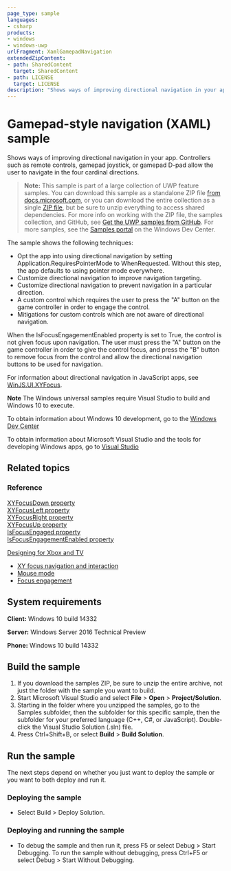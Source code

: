 ```yaml
---
page_type: sample
languages:
- csharp
products:
- windows
- windows-uwp
urlFragment: XamlGamepadNavigation
extendedZipContent:
- path: SharedContent
  target: SharedContent
- path: LICENSE
  target: LICENSE
description: "Shows ways of improving directional navigation in your app."
---
```


<!---
  category: ControlsLayoutAndText
  samplefwlink: http://go.microsoft.com/fwlink/p/?LinkId=798524
--->

# Gamepad-style navigation (XAML) sample

Shows ways of improving directional navigation in your app.
Controllers such as remote controls,
gamepad joystick, or gamepad D-pad allow the user to navigate in the
four cardinal directions.

> **Note:** This sample is part of a large collection of UWP feature samples. 
> You can download this sample as a standalone ZIP file
> [from docs.microsoft.com](https://docs.microsoft.com/samples/microsoft/windows-universal-samples/xamlgamepadnavigation/),
> or you can download the entire collection as a single
> [ZIP file](https://github.com/Microsoft/Windows-universal-samples/archive/master.zip), but be 
> sure to unzip everything to access shared dependencies. For more info on working with the ZIP file, 
> the samples collection, and GitHub, see [Get the UWP samples from GitHub](https://aka.ms/ovu2uq). 
> For more samples, see the [Samples portal](https://aka.ms/winsamples) on the Windows Dev Center. 

The sample shows the following techniques:

- Opt the app into using directional navigation by setting Application.RequiresPointerMode to WhenRequested.
  Without this step, the app defaults to using pointer mode everywhere.
- Customize directional navigation to improve navigation targeting.
- Customize directional navigation to prevent navigation in a particular direction.
- A custom control which requires the user to press the "A" button on the game controller in order to engage the control.
- Mitigations for custom controls which are not aware of directional navigation.

When the IsFocusEngagementEnabled property is set to True,
the control is not given focus upon navigation.
The user must press
the "A" button on the game controller
in order to give the control focus,
and press
the "B" button to remove focus
from the control and allow the directional navigation
buttons to be used for navigation.

For information about directional navigation in JavaScript apps,
see [WinJS.UI.XYFocus](https://msdn.microsoft.com/library/windows/apps/dn904246.aspx).

**Note** The Windows universal samples require Visual Studio to build and Windows 10 to execute.
 
To obtain information about Windows 10 development, go to the [Windows Dev Center](http://go.microsoft.com/fwlink/?LinkID=532421)

To obtain information about Microsoft Visual Studio and the tools for developing Windows apps, go to [Visual Studio](http://go.microsoft.com/fwlink/?LinkID=532422)

## Related topics

### Reference

[XYFocusDown property](https://msdn.microsoft.com/library/windows/apps/xaml/windows.ui.xaml.controls.control.xyfocusdown.aspx)  
[XYFocusLeft property](https://msdn.microsoft.com/library/windows/apps/xaml/windows.ui.xaml.controls.control.xyfocusleft.aspx)  
[XYFocusRight property](https://msdn.microsoft.com/library/windows/apps/xaml/windows.ui.xaml.controls.control.xyfocusright.aspx)  
[XYFocusUp property](https://msdn.microsoft.com/library/windows/apps/xaml/windows.ui.xaml.controls.control.xyfocusup.aspx)  
[IsFocusEngaged property](https://msdn.microsoft.com/library/windows/apps/xaml/windows.ui.xaml.controls.control.isfocusengaged.aspx)  
[IsFocusEngagementEnabled property](https://msdn.microsoft.com/library/windows/apps/xaml/windows.ui.xaml.controls.control.isfocusengagementenabled.aspx)  

[Designing for Xbox and TV](https://msdn.microsoft.com/windows/uwp/input-and-devices/designing-for-tv)  
* [XY focus navigation and interaction](https://msdn.microsoft.com/windows/uwp/input-and-devices/designing-for-tv#xy-focus-navigation-and-interaction)  
* [Mouse mode](https://msdn.microsoft.com/windows/uwp/input-and-devices/designing-for-tv#mouse-mode)  
* [Focus engagement](https://msdn.microsoft.com/windows/uwp/input-and-devices/designing-for-tv#focus-engagement)  

## System requirements

**Client:** Windows 10 build 14332

**Server:** Windows Server 2016 Technical Preview

**Phone:** Windows 10 build 14332

## Build the sample

1. If you download the samples ZIP, be sure to unzip the entire archive, not just the folder with the sample you want to build. 
2. Start Microsoft Visual Studio and select **File** \> **Open** \> **Project/Solution**.
3. Starting in the folder where you unzipped the samples, go to the Samples subfolder, then the subfolder for this specific sample, then the subfolder for your preferred language (C++, C#, or JavaScript). Double-click the Visual Studio Solution (.sln) file.
4. Press Ctrl+Shift+B, or select **Build** \> **Build Solution**.

## Run the sample

The next steps depend on whether you just want to deploy the sample or you want to both deploy and run it.

### Deploying the sample

- Select Build > Deploy Solution. 

### Deploying and running the sample

- To debug the sample and then run it, press F5 or select Debug >  Start Debugging. To run the sample without debugging, press Ctrl+F5 or select Debug > Start Without Debugging. 

